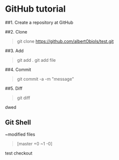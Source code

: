 # GitHub tutorial
##1. Create a repository at GitHub

##2. Clone
>git clone https://github.com/albertObiols/test.git

##3. Add
>git add .
>git add file

##4. Commit
>git commit -a -m "message"

##5. Diff
>git diff

dwed
## Git Shell
~modified files

>[master +0 ~1 -0]

test checkout

